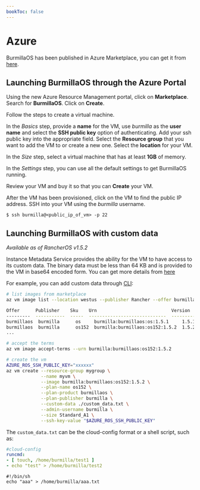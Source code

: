 ```yaml
---
bookToc: false
---
```

# Azure

BurmillaOS has been published in Azure Marketplace, you can get it from [here](https://azuremarketplace.microsoft.com/en-us/marketplace/apps/rancher.burmillaos).

## Launching BurmillaOS through the Azure Portal

Using the new Azure Resource Management portal, click on **Marketplace**. Search for **BurmillaOS**. Click on **Create**.

Follow the steps to create a virtual machine.

In the _Basics_ step, provide a **name** for the VM, use _burmilla_ as the **user name** and select the **SSH public key** option of authenticating. Add your ssh public key into the appropriate field. Select the **Resource group** that you want to add the VM to or create a new one. Select the **location** for your VM.

In the _Size_ step, select a virtual machine that has at least **1GB** of memory.

In the _Settings_ step, you can use all the default settings to get BurmillaOS running.

Review your VM and buy it so that you can **Create** your VM.

After the VM has been provisioned, click on the VM to find the public IP address. SSH into your VM using the _burmilla_ username.

```
$ ssh burmilla@<public_ip_of_vm> -p 22
```

## Launching BurmillaOS with custom data

_Available as of RancherOS v1.5.2_

Instance Metadata Service provides the ability for the VM to have access to its custom data. The binary data must be less than 64 KB and is provided to the VM in base64 encoded form.
You can get more details from [here](https://docs.microsoft.com/en-us/azure/virtual-machines/linux/instance-metadata-service#custom-data)

For example, you can add custom data through [CLI](https://docs.microsoft.com/en-us/azure/virtual-machines/linux/cli-ps-findimage):

```bash
# list images from marketplace
az vm image list --location westus --publisher Rancher --offer burmillaos --sku os --all --output table

Offer      Publisher    Sku    Urn                            Version
---------  -----------  -----  -----------------------------  ---------
burmillaos  burmilla      os     burmilla:burmillaos:os:1.5.1     1.5.1
burmillaos  burmilla      os152  burmilla:burmillaos:os152:1.5.2  1.5.2
...

# accept the terms
az vm image accept-terms --urn burmilla:burmillaos:os152:1.5.2

# create the vm
AZURE_ROS_SSH_PUBLIC_KEY="xxxxxx"
az vm create --resource-group mygroup \
             --name myvm \
             --image burmilla:burmillaos:os152:1.5.2 \
             --plan-name os152 \
             --plan-product burmillaos \
             --plan-publisher burmilla \
             --custom-data ./custom_data.txt \
             --admin-username burmilla \
             --size Standard_A1 \
             --ssh-key-value "$AZURE_ROS_SSH_PUBLIC_KEY"
```

The `custom_data.txt` can be the cloud-config format or a shell script, such as:

```yaml
#cloud-config
runcmd:
- [ touch, /home/burmilla/test1 ]
- echo "test" > /home/burmilla/test2
```

```
#!/bin/sh
echo "aaa" > /home/burmilla/aaa.txt
```

